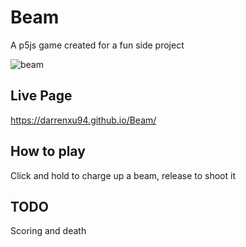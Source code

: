 # Beam
A p5js game created for a fun side project

![beam](https://user-images.githubusercontent.com/16931153/50622683-585a4280-0f63-11e9-944c-88d82733d9ba.gif)

## Live Page

https://darrenxu94.github.io/Beam/

## How to play
Click and hold to charge up a beam, release to shoot it

## TODO
Scoring and death

